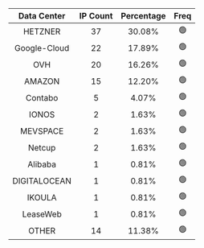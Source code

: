 | Data Center | IP Count | Percentage | Freq |
|:------------:|:--------:|:-----------:|:-----:|
| HETZNER | 37 | 30.08% | 🟢 |
| Google-Cloud | 22 | 17.89% | 🟢 |
| OVH | 20 | 16.26% | 🟢 |
| AMAZON | 15 | 12.20% | 🟢 |
| Contabo | 5 | 4.07% | 🟢 |
| IONOS | 2 | 1.63% | 🟢 |
| MEVSPACE | 2 | 1.63% | 🟢 |
| Netcup | 2 | 1.63% | 🟢 |
| Alibaba | 1 | 0.81% | 🟢 |
| DIGITALOCEAN | 1 | 0.81% | 🟢 |
| IKOULA | 1 | 0.81% | 🟢 |
| LeaseWeb | 1 | 0.81% | 🟢 |
| OTHER | 14 | 11.38% | 🟢 |